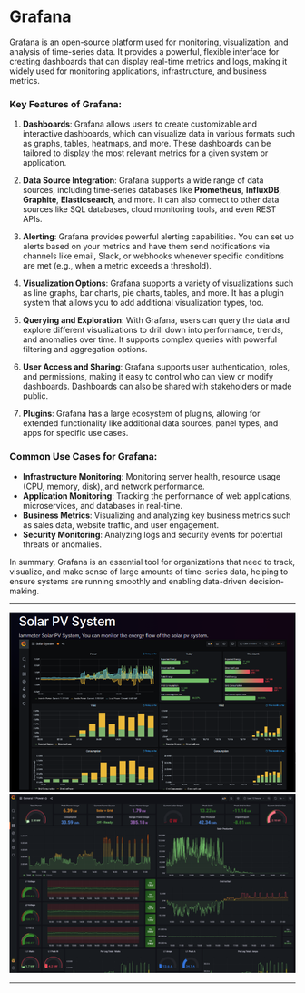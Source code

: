 # Grafana

Grafana is an open-source platform used for monitoring, visualization, and analysis of time-series data. It provides a powerful, flexible interface for creating dashboards that can display real-time metrics and logs, making it widely used for monitoring applications, infrastructure, and business metrics.

### Key Features of Grafana:

1. **Dashboards**: Grafana allows users to create customizable and interactive dashboards, which can visualize data in various formats such as graphs, tables, heatmaps, and more. These dashboards can be tailored to display the most relevant metrics for a given system or application.

2. **Data Source Integration**: Grafana supports a wide range of data sources, including time-series databases like **Prometheus**, **InfluxDB**, **Graphite**, **Elasticsearch**, and more. It can also connect to other data sources like SQL databases, cloud monitoring tools, and even REST APIs.

3. **Alerting**: Grafana provides powerful alerting capabilities. You can set up alerts based on your metrics and have them send notifications via channels like email, Slack, or webhooks whenever specific conditions are met (e.g., when a metric exceeds a threshold).

4. **Visualization Options**: Grafana supports a variety of visualizations such as line graphs, bar charts, pie charts, tables, and more. It has a plugin system that allows you to add additional visualization types, too.

5. **Querying and Exploration**: With Grafana, users can query the data and explore different visualizations to drill down into performance, trends, and anomalies over time. It supports complex queries with powerful filtering and aggregation options.

6. **User Access and Sharing**: Grafana supports user authentication, roles, and permissions, making it easy to control who can view or modify dashboards. Dashboards can also be shared with stakeholders or made public.

7. **Plugins**: Grafana has a large ecosystem of plugins, allowing for extended functionality like additional data sources, panel types, and apps for specific use cases.

### Common Use Cases for Grafana:

- **Infrastructure Monitoring**: Monitoring server health, resource usage (CPU, memory, disk), and network performance.
- **Application Monitoring**: Tracking the performance of web applications, microservices, and databases in real-time.
- **Business Metrics**: Visualizing and analyzing key business metrics such as sales data, website traffic, and user engagement.
- **Security Monitoring**: Analyzing logs and security events for potential threats or anomalies.

In summary, Grafana is an essential tool for organizations that need to track, visualize, and make sense of large amounts of time-series data, helping to ensure systems are running smoothly and enabling data-driven decision-making.

---
![reult image of simple grid](/resources/Grafana/images/sample-1.PNG)
![reult image of simple grid](/resources/Grafana/images/sample-2.PNG)

---